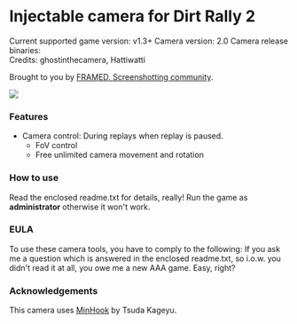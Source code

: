 Injectable camera for Dirt Rally 2
============================

Current supported game version: v1.3+
Camera version: 2.0
Camera release binaries:  
Credits: ghostinthecamera, Hattiwatti

Brought to you by [FRAMED. Screenshotting community](https://framedsc.github.io). 

![](https://framedsc.github.io/Images/FRAMED_LogoBigDarkTransparent800px.png)

### Features

- Camera control: During replays when replay is paused.
	- FoV control
	- Free unlimited camera movement and rotation 

### How to use
Read the enclosed readme.txt for details, really! Run the game as **administrator** otherwise it won't work.

### EULA
To use these camera tools, you have to comply to the following:
If you ask me a question which is answered in the enclosed readme.txt, so i.o.w. you didn't read it at all, 
you owe me a new AAA game. Easy, right? 

### Acknowledgements
This camera uses [MinHook](https://github.com/TsudaKageyu/minhook) by Tsuda Kageyu.
